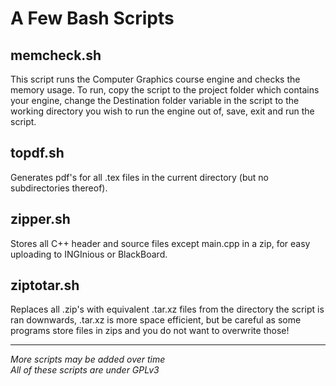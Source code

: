 # A Few Bash Scripts
## memcheck.sh
This script runs the Computer Graphics course engine and checks the memory usage.
To run, copy the script to the project folder which contains your engine, change the Destination folder variable in the script to the working directory you wish to run the engine out of, save, exit and run the script.

## topdf.sh
Generates pdf's for all .tex files in the current directory (but no subdirectories thereof).

## zipper.sh
Stores all C++ header and source files except main.cpp in a zip, for easy uploading to INGInious or BlackBoard.

## ziptotar.sh
Replaces all .zip's with equivalent .tar.xz files from the directory the script is ran downwards, .tar.xz is more space efficient, but be careful as some programs store files in zips and you do not want to overwrite those!

---------------------------------------------------------

*More scripts may be added over time\
All of these scripts are under GPLv3*
